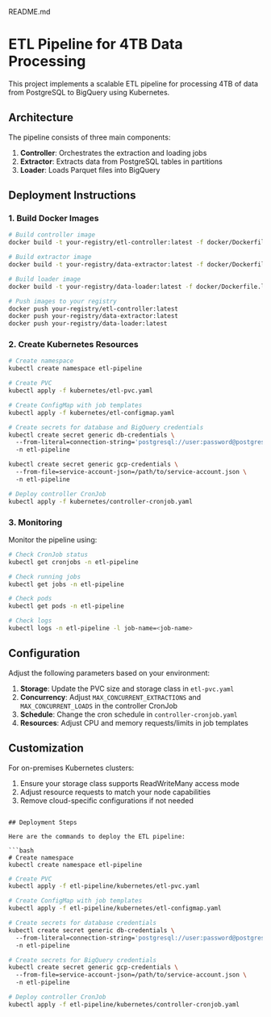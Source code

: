 README.md


# ETL Pipeline for 4TB Data Processing

This project implements a scalable ETL pipeline for processing 4TB of data from PostgreSQL to BigQuery using Kubernetes.

## Architecture

The pipeline consists of three main components:

1. **Controller**: Orchestrates the extraction and loading jobs
2. **Extractor**: Extracts data from PostgreSQL tables in partitions
3. **Loader**: Loads Parquet files into BigQuery

## Deployment Instructions

### 1. Build Docker Images

```bash
# Build controller image
docker build -t your-registry/etl-controller:latest -f docker/Dockerfile.controller .

# Build extractor image
docker build -t your-registry/data-extractor:latest -f docker/Dockerfile.extractor .

# Build loader image
docker build -t your-registry/data-loader:latest -f docker/Dockerfile.loader .

# Push images to your registry
docker push your-registry/etl-controller:latest
docker push your-registry/data-extractor:latest
docker push your-registry/data-loader:latest
```

### 2. Create Kubernetes Resources

```bash
# Create namespace
kubectl create namespace etl-pipeline

# Create PVC
kubectl apply -f kubernetes/etl-pvc.yaml

# Create ConfigMap with job templates
kubectl apply -f kubernetes/etl-configmap.yaml

# Create secrets for database and BigQuery credentials
kubectl create secret generic db-credentials \
  --from-literal=connection-string='postgresql://user:password@postgres-host:5432/db' \
  -n etl-pipeline

kubectl create secret generic gcp-credentials \
  --from-file=service-account-json=/path/to/service-account.json \
  -n etl-pipeline

# Deploy controller CronJob
kubectl apply -f kubernetes/controller-cronjob.yaml
```

### 3. Monitoring

Monitor the pipeline using:

```bash
# Check CronJob status
kubectl get cronjobs -n etl-pipeline

# Check running jobs
kubectl get jobs -n etl-pipeline

# Check pods
kubectl get pods -n etl-pipeline

# Check logs
kubectl logs -n etl-pipeline -l job-name=<job-name>
```

## Configuration

Adjust the following parameters based on your environment:

1. **Storage**: Update the PVC size and storage class in `etl-pvc.yaml`
2. **Concurrency**: Adjust `MAX_CONCURRENT_EXTRACTIONS` and `MAX_CONCURRENT_LOADS` in the controller CronJob
3. **Schedule**: Change the cron schedule in `controller-cronjob.yaml`
4. **Resources**: Adjust CPU and memory requests/limits in job templates

## Customization

For on-premises Kubernetes clusters:

1. Ensure your storage class supports ReadWriteMany access mode
2. Adjust resource requests to match your node capabilities
3. Remove cloud-specific configurations if not needed
```

## Deployment Steps

Here are the commands to deploy the ETL pipeline:

```bash
# Create namespace
kubectl create namespace etl-pipeline
```

```bash
# Create PVC
kubectl apply -f etl-pipeline/kubernetes/etl-pvc.yaml
```

```bash
# Create ConfigMap with job templates
kubectl apply -f etl-pipeline/kubernetes/etl-configmap.yaml
```

```bash
# Create secrets for database credentials
kubectl create secret generic db-credentials \
  --from-literal=connection-string='postgresql://user:password@postgres-host:5432/db' \
  -n etl-pipeline
```

```bash
# Create secrets for BigQuery credentials
kubectl create secret generic gcp-credentials \
  --from-file=service-account-json=/path/to/service-account.json \
  -n etl-pipeline
```

```bash
# Deploy controller CronJob
kubectl apply -f etl-pipeline/kubernetes/controller-cronjob.yaml